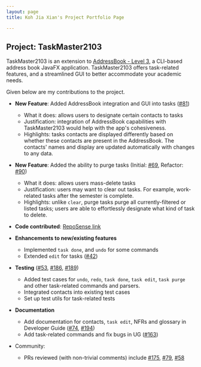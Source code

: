 ```yaml
---
layout: page
title: Koh Jia Xian's Project Portfolio Page

---
```

## Project: TaskMaster2103

TaskMaster2103 is an extension to [AddressBook - Level 3](https://se-education.org/addressbook-level3/), a CLI-based address book JavaFX application.
TaskMaster2103 offers task-related features, and a streamlined GUI to better accommodate your academic needs.

Given below are my contributions to the project.
- **New Feature**: Added AddressBook integration and GUI into tasks ([#81](https://github.com/AY2122S1-CS2103-F09-2/tp/pull/88))
  - What it does: allows users to designate certain contacts to tasks
  - Justification: integration of AddressBook capabilities with TaskMaster2103 would help with the app's cohesiveness.
  - Highlights: tasks contacts are displayed differently based on whether these contacts are present in the AddressBook. The contacts' names and display are updated automatically with changes to any data.

- **New Feature**: Added the ability to purge tasks (Initial: [#69](https://github.com/AY2122S1-CS2103-F09-2/tp/pull/69), Refactor: [#90](https://github.com/AY2122S1-CS2103-F09-2/tp/pull/90))
  - What it does: allows users mass-delete tasks
  - Justification: users may want to clear out tasks. For example, work-related tasks after the semester is complete.
  - Highlights: unlike `clear`, purge tasks purge all currently-filtered or listed tasks; users are able to effortlessly designate what kind of task to delete.
    
- **Code contributed**: [RepoSense link](https://nus-cs2103-ay2122s1.github.io/tp-dashboard/?search=&sort=groupTitle&sortWithin=title&timeframe=commit&mergegroup=&groupSelect=groupByRepos&breakdown=true&checkedFileTypes=docs~functional-code~test-code~other&since=2021-09-17&tabOpen=true&tabType=authorship&tabAuthor=koh-jx&tabRepo=AY2122S1-CS2103-F09-2%2Ftp%5Bmaster%5D&authorshipIsMergeGroup=false&authorshipFileTypes=docs~functional-code~test-code&authorshipIsBinaryFileTypeChecked=false)

- **Enhancements to new/existing features**
  - Implemented `task done`, and `undo` for some commands
  - Extended `edit` for tasks  ([#42](https://github.com/AY2122S1-CS2103-F09-2/tp/pull/42))

- **Testing** ([#53](https://github.com/AY2122S1-CS2103-F09-2/tp/pull/53), [#186](https://github.com/AY2122S1-CS2103-F09-2/tp/pull/186), [#189](https://github.com/AY2122S1-CS2103-F09-2/tp/pull/189))
  - Added test cases for `undo`, `redo`, `task done`, `task edit`, `task purge` and other task-related commands and parsers.   
  - Integrated contacts into existing test cases
  - Set up test utils for task-related tests  

- **Documentation**
  - Add documentation for contacts, `task edit`, NFRs and glossary in Developer Guide ([#74](https://github.com/AY2122S1-CS2103-F09-2/tp/pull/74), [#194](https://github.com/AY2122S1-CS2103-F09-2/tp/pull/194))
  - Add task-related commands and fix bugs in UG ([#163](https://github.com/AY2122S1-CS2103-F09-2/tp/pull/163))

- Community:
  - PRs reviewed (with non-trivial comments) include [#175](https://github.com/AY2122S1-CS2103-F09-2/tp/pull/175), [#79](https://github.com/AY2122S1-CS2103-F09-2/tp/pull/79), [#58](https://github.com/AY2122S1-CS2103-F09-2/tp/pull/58)
  